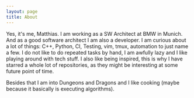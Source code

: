 ```yaml
---
layout: page
title: About
---
```


Yes, it's me, Matthias. I am working as a SW Architect at BMW in Munich. And as a good software architect I am also a developer.
I am curious about a lot of things: C++, Python, CI, Testing, vim, tmux, automation to just name a few.
I do not like to do repeated tasks by hand, I am awfully lazy and I like playing around with tech stuff.
I also like being inspired, this is why I have starred a whole lot of repositories, as they might be interesting at some future point of time.

Besides that I am into Dungeons and Dragons and I like cooking (maybe because it basically is executing algorithms). 
